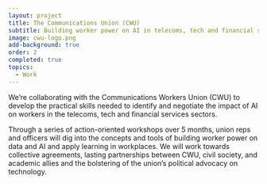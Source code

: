 ```yaml
---
layout: project
title: The Communications Union (CWU)
subtitle: Building worker power on AI in telecoms, tech and financial services with the CWU
image: cwu-logo.png
add-background: true
order: 2
completed: true
topics:
  - Work
---
```

We’re collaborating with the Communications Workers Union (CWU) to develop the practical skills needed to identify and negotiate the impact of AI on workers in the telecoms, tech and financial services sectors. 

Through a series of action-oriented workshops over 5 months, union reps and officers will dig into the concepts and tools of building worker power on data and AI and apply learning in workplaces. We will work towards collective agreements, lasting partnerships between CWU, civil society, and academic allies and the bolstering of the union’s political advocacy on technology.
